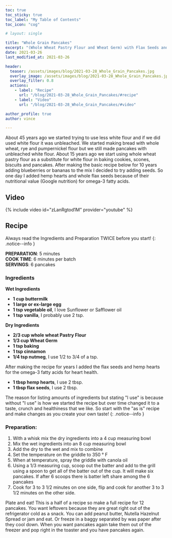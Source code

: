 ```yaml
---
toc: true
toc_sticky: true
toc_label: "My Table of Contents"
toc_icon: "cog"

# layout: single

title: "Whole Grain Pancakes"
excerpt: "(Whole Wheat Pastry Flour and Wheat Germ) with Flax Seeds and Hemp Hearts"
date: 2021-03-26
last_modified_at: 2021-03-26

header:
  teaser: /assets/images/blog/2021-03-28_Whole_Grain_Pancakes.jpg
  overlay_image: /assets/images/blog/2021-03-28_Whole_Grain_Pancakes.jpg
  overlay_filter: 0.8
  actions:
    - label: "Recipe"
      url: "/blog/2021-03-28_Whole_Grain_Pancakes/#recipe"
    - label: "Video"
      url: "/blog/2021-03-28_Whole_Grain_Pancakes/#video"

author_profile: true
author: vince

---
```


About 45 years ago we started trying to use less white flour and if we did used white flour it was
unbleached. We started making bread with whole wheat, rye and pumpernickel flour but we still made
pancakes with unbleached white flour. About 15 years ago we start using whole wheat pastry flour as a
substitute for white flour in baking cookies, scones, biscuits and pancakes. After making the basic recipe
below for 10 years adding blueberries or bananas to the mix I decided to try adding seeds. So one day I
added hemp hearts and whole flax seeds because of their nutritional value (Google nutrition) for
omega-3 fatty acids.

## Video

{% include video id="zLanRgtod1M" provider="youtube" %}

## Recipe 

Always read the Ingredients and Preparation TWICE before you start!
{: .notice--info }

**PREPARATION**: 5 minutes<br>
**COOK TIME**: 6 minutes per batch<br>
**SERVINGS**: 6 pancakes

### Ingredients

**Wet Ingredients**
* **1 cup buttermilk**
* **1 large or ex-large egg**
* **1 tsp vegetable oil**, I love Sunflower or Safflower oil
* **1 tsp vanilla**, I probably use 2 tsp. 

**Dry Ingredients**
* **2/3 cup whole wheat Pastry Flour**
* **1/3 cup Wheat Germ**
* **1 tsp baking**
* **1 tsp cinnamon**
* **1/4 tsp nutmeg**, I use 1/2 to 3/4 of a tsp.

After making the recipe for years I added the flax seeds and hemp hearts for the omega-3 fatty acids for
heart health.

* **1 tbsp hemp hearts**, I use 2 tbsp.
* **1 tbsp flax seeds**, I use 2 tbsp.

The reason for listing amounts of ingredients but stating &quot;I use&quot; is because without &quot;I use&quot; is how we
started the recipe but over time changed it to a taste, crunch and healthiness that we like. So start with
the &quot;as is&quot; recipe and make changes as you create your own taste! 
{: .notice--info }

### Preparation:

1. With a whisk mix the dry ingredients into a 4 cup measuring bowl
2. Mix the wet ingredients into an 8 cup measuring bowl
3. Add the dry to the wet and mix to combine
4. Set the temperature on the griddle to 350 &deg; F
5. When at temperature, spray the griddle with canola oil
6. Using a 1/3 measuring cup, scoop out the batter and add to the grill using a spoon to get all
of the batter out of the cup. It will make six pancakes. If after 6 scoops there is
batter left share among the 6 pancakes
7. Cook for 3 to 3 1/2 minutes on one side, flip and cook for another 3 to 3 1/2 minutes on the
other side.

Plate and eat! This is a half of a recipe so make a full recipe for 12 pancakes. You want leftovers
because they are great right out of the refrigerator cold as a snack. You can add peanut butter,
Nutella Hazelnut Spread or jam and eat. Or freeze in a baggy separated by was paper after they cool
down. When you want pancakes again take them out of the freezer and pop right in the toaster and
you have pancakes again.
